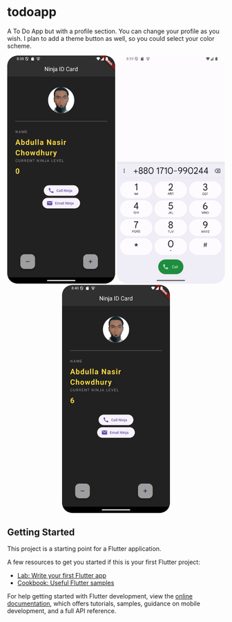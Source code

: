 # todoapp

A To Do App but with a profile section. You can change your profile as you wish. I plan to add a theme button as well, so you could select  your color scheme.

<p align="center">
  <img src="https://github.com/Abdullah-Nasir-Chowdhury/ninja_id_project/blob/master/screenshot_4.png?raw=true" alt="Image 1" width="250", style="margin-right">
  <img src="https://github.com/Abdullah-Nasir-Chowdhury/ninja_id_project/blob/master/screenshot_5.png?raw=true" alt="Image 2" width="250", style="margin-left">
  <img src="https://github.com/Abdullah-Nasir-Chowdhury/ninja_id_project/blob/master/screenshot_6.png?raw=true" alt="Image 3" width="250", style="margin-left">
</p>


## Getting Started

This project is a starting point for a Flutter application.

A few resources to get you started if this is your first Flutter project:

- [Lab: Write your first Flutter app](https://docs.flutter.dev/get-started/codelab)
- [Cookbook: Useful Flutter samples](https://docs.flutter.dev/cookbook)

For help getting started with Flutter development, view the
[online documentation](https://docs.flutter.dev/), which offers tutorials,
samples, guidance on mobile development, and a full API reference.
